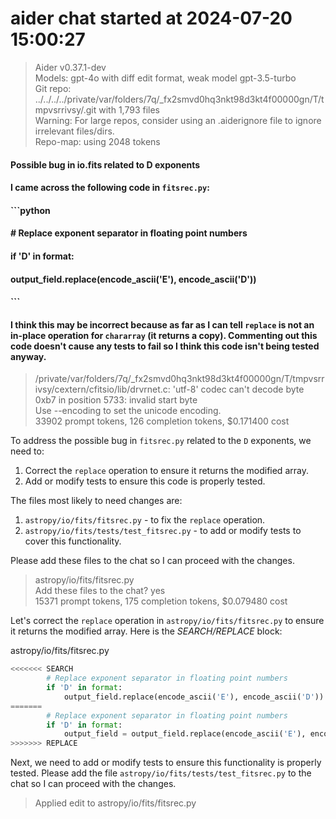
# aider chat started at 2024-07-20 15:00:27

> Aider v0.37.1-dev  
> Models: gpt-4o with diff edit format, weak model gpt-3.5-turbo  
> Git repo: ../../../../private/var/folders/7q/_fx2smvd0hq3nkt98d3kt4f00000gn/T/tmpvsrrivsy/.git with 1,793 files  
> Warning: For large repos, consider using an .aiderignore file to ignore irrelevant files/dirs.  
> Repo-map: using 2048 tokens  

#### Possible bug in io.fits related to D exponents  
#### I came across the following code in ``fitsrec.py``:  
####   
#### ```python  
####         # Replace exponent separator in floating point numbers  
####         if 'D' in format:  
####             output_field.replace(encode_ascii('E'), encode_ascii('D'))  
#### ```  
####   
#### I think this may be incorrect because as far as I can tell ``replace`` is not an in-place operation for ``chararray`` (it returns a copy). Commenting out this code doesn't cause any tests to fail so I think this code isn't being tested anyway.  
> /private/var/folders/7q/_fx2smvd0hq3nkt98d3kt4f00000gn/T/tmpvsrrivsy/cextern/cfitsio/lib/drvrnet.c: 'utf-8' codec can't decode byte 0xb7 in position 5733: invalid start byte  
> Use --encoding to set the unicode encoding.  
> 33902 prompt tokens, 126 completion tokens, $0.171400 cost  

To address the possible bug in `fitsrec.py` related to the `D` exponents, we need to:

1. Correct the `replace` operation to ensure it returns the modified array.
2. Add or modify tests to ensure this code is properly tested.

The files most likely to need changes are:
1. `astropy/io/fits/fitsrec.py` - to fix the `replace` operation.
2. `astropy/io/fits/tests/test_fitsrec.py` - to add or modify tests to cover this functionality.

Please add these files to the chat so I can proceed with the changes.

> astropy/io/fits/fitsrec.py  
> Add these files to the chat? yes  
> 15371 prompt tokens, 175 completion tokens, $0.079480 cost  

Let's correct the `replace` operation in `astropy/io/fits/fitsrec.py` to ensure it returns the modified array. Here is the *SEARCH/REPLACE* block:

astropy/io/fits/fitsrec.py
```python
<<<<<<< SEARCH
        # Replace exponent separator in floating point numbers
        if 'D' in format:
            output_field.replace(encode_ascii('E'), encode_ascii('D'))
=======
        # Replace exponent separator in floating point numbers
        if 'D' in format:
            output_field = output_field.replace(encode_ascii('E'), encode_ascii('D'))
>>>>>>> REPLACE
```

Next, we need to add or modify tests to ensure this functionality is properly tested. Please add the file `astropy/io/fits/tests/test_fitsrec.py` to the chat so I can proceed with the changes.

> Applied edit to astropy/io/fits/fitsrec.py  
